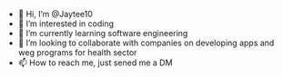 - 👋 Hi, I’m @Jaytee10
- 👀 I’m interested in coding
- 🌱 I’m currently learning software engineering
- 💞️ I’m looking to collaborate with companies on developing apps and weg programs for health sector
- 📫 How to reach me, just sened me a DM

<!---
Jaytee10/Jaytee10 is a ✨ special ✨ repository because its `README.md` (this file) appears on your GitHub profile.
You can click the Preview link to take a look at your changes.
--->
